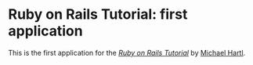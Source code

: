 # Ruby on Rails Tutorial: first application

This is the first application for the 
[*Ruby on Rails Tutorial*](http://railstutorial.org/)
by [Michael Hartl](http://michalhartl.com/).
